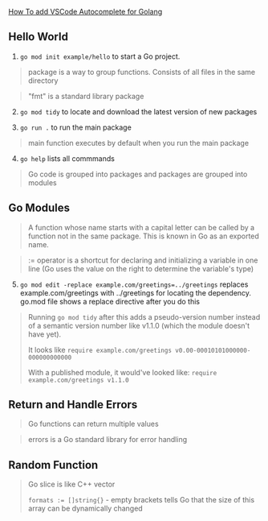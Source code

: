 [How To add VSCode Autocomplete for Golang](https://medium.com/backend-habit/setting-golang-plugin-on-vscode-for-autocomplete-and-auto-import-30bf5c58138a)

## Hello World

1. `go mod init example/hello` to start a Go project.

> package is a way to group functions. Consists of all files in the same directory

> "fmt" is a standard library package

2. `go mod tidy` to locate and download the latest version of new packages

3. `go run .` to run the main package

> main function executes by default when you run the main package

4. `go help` lists all commmands

> Go code is grouped into packages and packages are grouped into modules

## Go Modules

> A function whose name starts with a capital letter can be called by a function not in the same package. This is known in Go as an exported name.

> := operator is a shortcut for declaring and initializing a variable in one line (Go uses the value on the right to determine the variable's type)

5. `go mod edit -replace example.com/greetings=../greetings` replaces example.com/greetings with ../greetings for locating the dependency. go.mod file shows a replace directive after you do this

> Running `go mod tidy` after this adds a pseudo-version number instead of a semantic version number like v1.1.0 (which the module doesn't have yet).
>
> It looks like `require example.com/greetings v0.00-00010101000000-000000000000`
>
> With a published module, it would've looked like:
> `require example.com/greetings v1.1.0`

## Return and Handle Errors

> Go functions can return multiple values

> errors is a Go standard library for error handling

## Random Function

> Go slice is like C++ vector
>
> `formats := []string{}` - empty brackets tells Go that the size of this array can be dynamically changed
